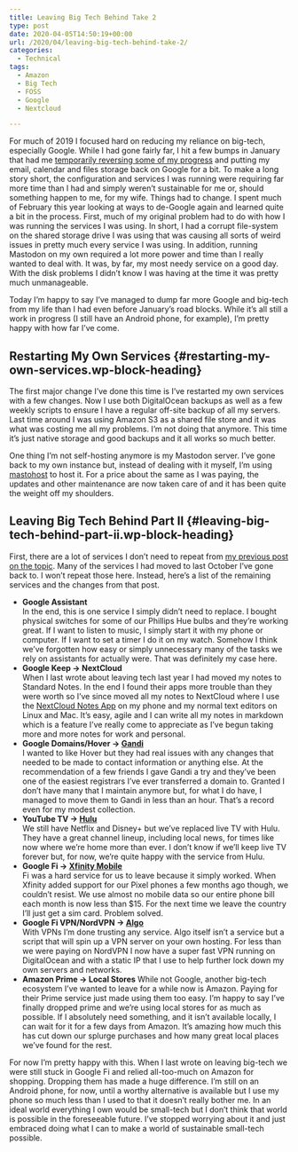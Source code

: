 ```yaml
---
title: Leaving Big Tech Behind Take 2
type: post
date: 2020-04-05T14:50:19+00:00
url: /2020/04/leaving-big-tech-behind-take-2/
categories:
  - Technical
tags:
  - Amazon
  - Big Tech
  - FOSS
  - Google
  - Nextcloud

---
```

For much of 2019 I focused hard on reducing my reliance on big-tech, especially Google. While I had gone fairly far, I hit a few bumps in January that had me [temporarily reversing some of my progress][1] and putting my email, calendar and files storage back on Google for a bit. To make a long story short, the configuration and services I was running were requiring far more time than I had and simply weren’t sustainable for me or, should something happen to me, for my wife. Things had to change.
I spent much of February this year looking at ways to de-Google again and learned quite a bit in the process. First, much of my original problem had to do with how I was running the services I was using. In short, I had a corrupt file-system on the shared storage drive I was using that was causing all sorts of weird issues in pretty much every service I was using. In addition, running Mastodon on my own required a lot more power and time than I really wanted to deal with. It was, by far, my most needy service on a good day. With the disk problems I didn’t know I was having at the time it was pretty much unmanageable.

Today I’m happy to say I’ve managed to dump far more Google and big-tech from my life than I had even before January’s road blocks. While it’s all still a work in progress (I still have an Android phone, for example), I’m pretty happy with how far I’ve come.

## Restarting My Own Services {#restarting-my-own-services.wp-block-heading}

The first major change I’ve done this time is I’ve restarted my own services with a few changes. Now I use both DigitalOcean backups as well as a few weekly scripts to ensure I have a regular off-site backup of all my servers. Last time around I was using Amazon S3 as a shared file store and it was what was costing me all my problems. I’m not doing that anymore. This time it’s just native storage and good backups and it all works so much better.

One thing I’m not self-hosting anymore is my Mastodon server. I’ve gone back to my own instance but, instead of dealing with it myself, I’m using [mastohost][2] to host it. For a price about the same as I was paying, the updates and other maintenance are now taken care of and it has been quite the weight off my shoulders.

## Leaving Big Tech Behind Part II {#leaving-big-tech-behind-part-ii.wp-block-heading}

First, there are a lot of services I don’t need to repeat from [my previous post on the topic][3]. Many of the services I had moved to last October I’ve gone back to. I won’t repeat those here. Instead, here’s a list of the remaining services and the changes from that post.

<ul class="wp-block-list">
  <li>
    <strong>Google Assistant</strong> <br />In the end, this is one service I simply didn’t need to replace. I bought physical switches for some of our Phillips Hue bulbs and they’re working great. If I want to listen to music, I simply start it with my phone or computer. If I want to set a timer I do it on my watch. Somehow I think we’ve forgotten how easy or simply unnecessary many of the tasks we rely on assistants for actually were. That was definitely my case here.
  </li>
  <li>
    <strong>Google Keep -> NextCloud</strong> <br />When I last wrote about leaving tech last year I had moved my notes to Standard Notes. In the end I found their apps more trouble than they were worth so I’ve since moved all my notes to NextCloud where I use the <a href="https://apps.nextcloud.com/apps/notes">NextCloud Notes App</a> on my phone and my normal text editors on Linux and Mac. It’s easy, agile and I can write all my notes in markdown which is a feature I’ve really come to appreciate as I’ve begun taking more and more notes for work and personal.
  </li>
  <li>
    <strong>Google Domains/Hover -> <a href="https://www.gandi.net/">Gandi</a></strong> <br />I wanted to like Hover but they had real issues with any changes that needed to be made to contact information or anything else. At the recommendation of a few friends I gave Gandi a try and they’ve been one of the easiest registrars I’ve ever transferred a domain to. Granted I don’t have many that I maintain anymore but, for what I do have, I managed to move them to Gandi in less than an hour. That’s a record even for my modest collection.
  </li>
  <li>
    <strong>YouTube TV -> <a href="https://www.hulu.com/">Hulu</a></strong> <br />We still have Netflix and Disney+ but we’ve replaced live TV with Hulu. They have a great channel lineup, including local news, for times like now where we’re home more than ever. I don’t know if we’ll keep live TV forever but, for now, we’re quite happy with the service from Hulu.
  </li>
  <li>
    <strong>Google Fi -> <a href="https://www.xfinity.com/mobile/">Xfinity Mobile</a></strong> <br />Fi was a hard service for us to leave because it simply worked. When Xfinity added support for our Pixel phones a few months ago though, we couldn’t resist. We use almost no mobile data so our entire phone bill each month is now less than $15. For the next time we leave the country I’ll just get a sim card. Problem solved.
  </li>
  <li>
    <strong>Google Fi VPN/NordVPN -> <a href="https://github.com/trailofbits/algo">Algo</a></strong> <br />With VPNs I’m done trusting any service. Algo itself isn’t a service but a script that will spin up a VPN server on your own hosting. For less than we were paying on NordVPN I now have a super fast VPN running on DigitalOcean and with a static IP that I use to help further lock down my own servers and networks.
  </li>
  <li>
    <strong>Amazon Prime -> Local Stores</strong> While not Google, another big-tech ecosystem I’ve wanted to leave for a while now is Amazon. Paying for their Prime service just made using them too easy. I’m happy to say I’ve finally dropped prime and we’re using local stores for as much as possible. If I absolutely need something, and it isn’t available locally, I can wait for it for a few days from Amazon. It’s amazing how much this has cut down our splurge purchases and how many great local places we’ve found for the rest.
  </li>
</ul>

For now I’m pretty happy with this. When I last wrote on leaving big-tech we were still stuck in Google Fi and relied all-too-much on Amazon for shopping. Dropping them has made a huge difference. I’m still on an Android phone, for now, until a worthy alternative is available but I use my phone so much less than I used to that it doesn’t really bother me. In an ideal world everything I own would be small-tech but I don’t think that world is possible in the foreseeable future. I’ve stopped worrying about it and just embraced doing what I can to make a world of sustainable small-tech possible.

 [1]: /2020/01/the-road-to-sustainable-tech/
 [2]: https://masto.host/
 [3]: /2019/10/how-i-mostly-removed-google-from-my-life/